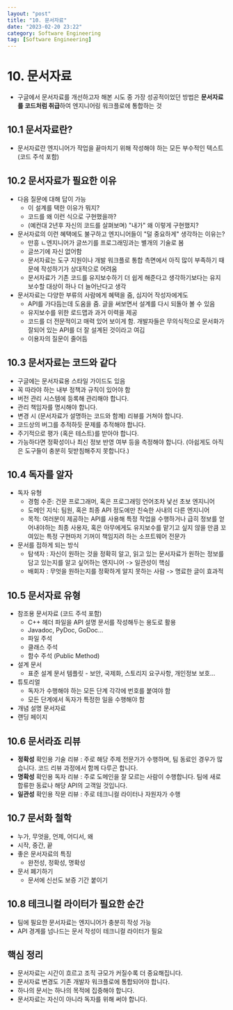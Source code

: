 ```yaml
---
layout: "post"
title: "10. 문서자료"
date: "2023-02-20 23:22"
category: Software Engineering
tag: [Software Engineering]
---
```


# 10. 문서자료

- 구글에서 문서자료를 개선하고자 해본 시도 중 가장 성공적이었던 방법은 **문서자료를 코드처럼 취급**하여 엔지니어링 워크플로에 통합하는 것

## 10.1 문서자료란?

- 문서자료란 엔지니어가 작업을 끝마치기 위해 작성해야 하는 모든 부수적인 텍스트 (코드 주석 포함)

## 10.2 문서자료가 필요한 이유

- 다음 질문에 대해 답이 가능
  - 이 설계를 택한 이유가 뭐지?
  - 코드를 왜 이런 식으로 구현했을까?
  - (예컨대 2년후 자신의 코드를 살펴보며) "내가" 왜 이렇게 구현했지?
- 문서자료의 이런 혜택에도 불구하고 엔지니어들이 "덜 중요하게" 생각하는 이유는?
  - 만흥 ㄴ엔지니어가 글쓰기를 프로그래밍과는 별개의 기술로 봄
  - 글쓰기에 자신 없어함
  - 문서자료는 도구 지원이나 개발 워크플로 통합 측면에서 아직 많이 부족하기 때문에 작성하기가 상대적으로 어려움
  - 문서자료가 기존 코드를 유지보수하기 더 쉽게 해준다고 생각하기보다는 유지보수할 대상이 하나 더 늘어난다고 생각
- 문서자료는 다양한 부류의 사람에게 혜택을 줌, 심지어 작성자에게도
  - API를 가다듬는데 도움을 줌. 글을 써보면서 설계를 다시 되돌아 볼 수 있음
  - 유지보수를 위한 로드맵과 과거 이력을 제공
  - 코드를 더 전문적이고 매력 있어 보이게 함. 개발자들은 무의식적으로 문서화가 잘되어 있는 API를 더 잘 설계된 것이라고 여김
  - 이용자의 질문이 줄어듬

## 10.3 문서자료는 코드와 같다

- 구글에는 문서자료용 스타일 가이드도 있음
- 꼭 따라야 하는 내부 정책과 규칙이 있어야 함
- 버전 관리 시스템에 등록해 관리해야 합니다.
- 관리 책임자를 명시해야 합니다.
- 변경 시 (문서자료가 설명하는 코드와 함께) 리뷰를 거쳐야 합니다.
- 코드상의 버그를 추적하듯 문제를 추적해야 합니다.
- 주기적으로 평가 (혹은 테스트)를 받아야 합니다.
- 가능하다면 정확성이나 최신 정보 반영 여부 등을 측정해야 합니다. (아쉽게도 아직은 도구들이 충분히 뒷받침해주지 못합니다.)

## 10.4 독자를 알자

- 독자 유형
  - 경험 수준: 건문 프로그래머, 혹은 프로그래밍 언어조차 낯선 초보 엔지니어
  - 도메인 지식: 팀원, 혹은 최종 API 정도에만 친숙한 사내의 다른 엔지니어
  - 목적: 여러분이 제공하는 API를 사용해 특정 작업을 수행하거나 급히 정보를 얻어내야하는 최종 사용자, 혹은 아무에게도 유지보수를 맡기고 싶지 않을 만큼 꼬여있는 특정 구현마저 기꺼이 책임지려 하는 소프트웨어 전문가
- 문서를 접하게 되는 방식
  - 탐색자 : 자신이 원하는 것을 정확히 알고, 읽고 있는 문서자료가 원하는 정보를 담고 있는지를 알고 싶어하는 엔지니어 -> 일관성이 핵심
  - 배회자 : 무엇을 원하는지를 정확하게 알지 못하는 사람 -> 명료한 글이 효과적

## 10.5 문서자료 유형

- 참조용 문서자료 (코드 주석 포함)
  - C++ 헤더 파일을 API 설명 문서를 작성해두는 용도로 활용
  - Javadoc, PyDoc, GoDoc...
  - 파일 주석
  - 클래스 주석
  - 함수 주석 (Public Method)
- 설계 문서
  - 표준 설계 문서 템플릿 - 보안, 국제화, 스토리지 요구사항, 개인정보 보호...
- 튜토리얼
  - 독자가 수행해야 하는 모든 단계 각각에 번호를 붙여야 함
  - 모든 단계에서 독자가 특정한 일을 수행해야 함
- 개념 설명 문서자료
- 랜딩 페이지

## 10.6 문서라죠 리뷰

- **정확성** 확인용 기술 리뷰 : 주로 해당 주제 전문가가 수행하며, 팀 동료인 경우가 많습니다. 코드 리뷰 과정에서 함께 다루곤 합니다.
- **명확성** 확인용 독자 리뷰 : 주로 도메인을 잘 모르는 사람이 수행합니다. 팀에 새로 합류한 동료나 해당 API의 고객일 것입니다.
- **일관성** 확인용 작문 리뷰 : 주로 테크니컬 라이터나 자원자가 수행

## 10.7 문서화 철학

- 누가, 무엇을, 언제, 어디서, 왜
- 시작, 중간, 끝
- 좋은 문서자료의 특징
  - 완전성, 정확성, 명확성
- 문서 폐기하기
  - 문서에 신선도 보증 기간 붙이기

## 10.8 테크니컬 라이터가 필요한 순간

- 팀에 필요한 문서자료는 엔지니어가 충분히 작성 가능
- API 경계를 넘나드는 문서 작성이 테크니컬 라이터가 필요

## 핵심 정리

- 문서자료는 시간이 흐르고 조직 규모가 커질수록 더 중요해집니다.
- 문서자료 변경도 기존 개발자 워크플로에 통합되어야 합니다.
- 하나의 문서는 하나의 목적에 집중해야 합니다.
- 문서자료는 자신이 아니라 독자를 위해 써야 합니다.

